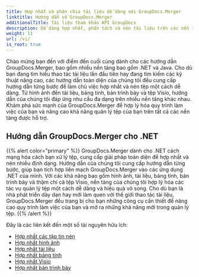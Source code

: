 ```yaml
---
title: Hợp nhất và phân chia tài liệu dễ dàng với GroupDocs.Merger
linktitle: Hướng dẫn về GroupDocs.Merger
additionalTitle: Tài liệu tham khảo API GroupDocs
description: Dễ dàng hợp nhất, phân tách và nén tài liệu trên các nền tảng .NET và Java với hướng dẫn chuyên môn của chúng tôi về GroupDocs.Merger. Mở khóa quản lý tập tin liền mạch!
weight: 11
url: /vi/
is_root: true
---
```


Chào mừng bạn đến với điểm đến cuối cùng dành cho các hướng dẫn GroupDocs.Merger, bao gồm nhiều nền tảng bao gồm .NET và Java. Cho dù bạn đang tìm hiểu thao tác tài liệu lần đầu tiên hay đang tìm kiếm các kỹ thuật nâng cao, các hướng dẫn toàn diện của chúng tôi đều cung cấp hướng dẫn từng bước để làm chủ việc hợp nhất và nén tệp một cách dễ dàng. Từ hình ảnh đến tài liệu, bảng tính, bản trình bày và tệp Visio, hướng dẫn của chúng tôi đáp ứng nhu cầu đa dạng trên nhiều nền tảng khác nhau. Khám phá sức mạnh của GroupDocs.Merger để hợp lý hóa quy trình làm việc của bạn và nâng cao khả năng quản lý tệp của bạn trên tất cả các nền tảng được hỗ trợ.

## Hướng dẫn GroupDocs.Merger cho .NET
{{% alert color="primary" %}}
GroupDocs.Merger dành cho .NET cách mạng hóa cách bạn xử lý tệp, cung cấp giải pháp toàn diện để hợp nhất và nén nhiều định dạng. Hướng dẫn của chúng tôi cung cấp hướng dẫn từng bước, giúp bạn tích hợp liền mạch GroupDocs.Merger vào các ứng dụng .NET của mình. Với các khả năng bao gồm hình ảnh, tài liệu, bảng tính, bản trình bày và thậm chí cả tệp Visio, nền tảng của chúng tôi hợp lý hóa các tác vụ quản lý tệp một cách dễ dàng và hiệu quả vô song. Cho dù bạn là nhà phát triển dày dạn hay mới làm quen với thế giới thao tác tài liệu, GroupDocs.Merger đều trang bị cho bạn những công cụ cần thiết để nâng cao quy trình làm việc của bạn và mở ra những khả năng mới trong quản lý tệp.
{{% /alert %}}

Đây là các liên kết đến một số tài nguyên hữu ích:
 
- [Hợp nhất các tập tin nén](./net/merge-compress-files/)
- [Hợp nhất hình ảnh](./net/image-merging/)
- [Hợp nhất tài liệu](./net/document-merging/)
- [Hợp nhất bảng tính](./net/spreadsheet-merging/)
- [Hợp nhất Visio](./net/visio-merging/)
- [Hợp nhất bản trình bày](./net/presentation-merging/)




